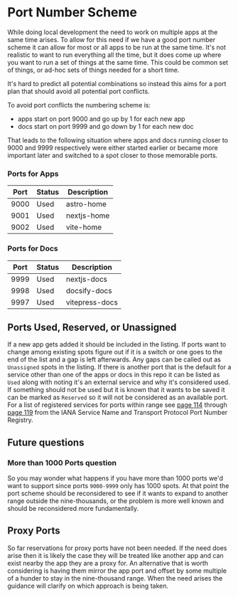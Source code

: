 # Port Number Scheme

While doing local development the need to work on multiple apps at the same time
arises. To allow for this need if we have a good port number scheme it can allow
for most or all apps to be run at the same time. It's not realistic to want to
run everything all the time, but it does come up where you want to run a set of
things at the same time. This could be common set of things, or ad-hoc sets of
things needed for a short time.

It's hard to predict all potential combinations so instead this aims for a port
plan that should avoid all potential port conflicts.

To avoid port conflicts the numbering scheme is:

- apps start on port 9000 and go up by 1 for each new app
- docs start on port 9999 and go down by 1 for each new doc

That leads to the following situation where apps and docs running closer to 9000
and 9999 respectively were either started earlier or became more important later
and switched to a spot closer to those memorable ports.

### Ports for Apps

| Port | Status | Description |
| ---- | ------ | ----------- |
| 9000 | Used   | astro-home  |
| 9001 | Used   | nextjs-home |
| 9002 | Used   | vite-home   |

### Ports for Docs

| Port | Status | Description    |
| ---- | ------ | -------------- |
| 9999 | Used   | nextjs-docs    |
| 9998 | Used   | docsify-docs   |
| 9997 | Used   | vitepress-docs |

## Ports Used, Reserved, or Unassigned

If a new app gets added it should be included in the listing. If ports want to
change among existing spots figure out if it is a switch or one goes to the end
of the list and a gap is left afterwards. Any gaps can be called out as
`Unassigned` spots in the listing. If there is another port that is the default
for a service other than one of the apps or docs in this repo it can be listed
as `Used` along with noting it's an external service and why it's considered
used. If something should not be used but it is known that it wants to be saved
it can be marked as `Reserved` so it will not be considered as an available
port. For a list of registered services for ports within range see
[page 114](https://www.iana.org/assignments/service-names-port-numbers/service-names-port-numbers.xhtml?&page=114)
through
[page 119](https://www.iana.org/assignments/service-names-port-numbers/service-names-port-numbers.xhtml?&page=119)
from the IANA Service Name and Transport Protocol Port Number Registry.

## Future questions

### More than 1000 Ports question

So you may wonder what happens if you have more than 1000 ports we'd want to
support since ports `9000-9999` only has 1000 spots. At that point the port
scheme should be reconsidered to see if it wants to expand to another range
outside the nine-thousands, or the problem is more well known and should be
reconsidered more fundamentally.

## Proxy Ports

So far reservations for proxy ports have not been needed. If the need does arise
then it is likely the case they will be treated like another app and can exist
nearby the app they are a proxy for. An alternative that is worth considering is
having them mirror the app port and offset by some multiple of a hunder to stay
in the nine-thousand range. When the need arises the guidance will clarify on
which approach is being taken.
